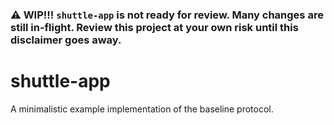 ### ⚠️ WIP!!! `shuttle-app` is not ready for review. Many changes are still in-flight. Review this project at your own risk until this disclaimer goes away.

# shuttle-app

A minimalistic example implementation of the baseline protocol.
